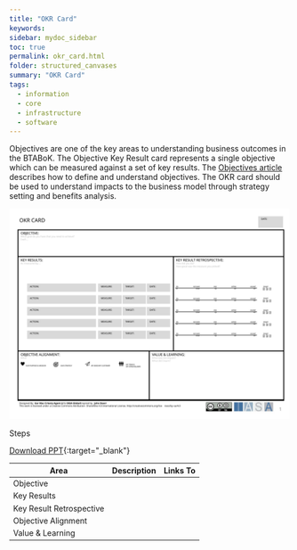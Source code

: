 ```yaml
---
title: "OKR Card"
keywords: 
sidebar: mydoc_sidebar
toc: true
permalink: okr_card.html
folder: structured_canvases
summary: "OKR Card"
tags: 
  - information
  - core
  - infrastructure
  - software
---
```


Objectives are one of the key areas to understanding business outcomes in the BTABoK. The Objective Key Result card represents a single objective which can be measured against a set of key results. The [Objectives article](../engagement_model/objectives.md) describes how to define and understand objectives. The OKR card should be used to understand impacts to the business model through strategy setting and benefits analysis. 

![image001](media/okr_card.svg)

Steps

[Download PPT](media/ppt/okr_card.ppt){:target="_blank"}

| Area                     | Description | Links To |
| ------------------------ | ----------- | -------- |
| Objective                |             |          |
| Key Results              |             |          |
| Key Result Retrospective |             |          |
| Objective Alignment      |             |          |
| Value & Learning         |             |          |
